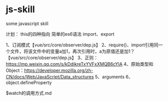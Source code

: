 # js-skill
some javascript skill

计划：
this的四种指向
简单的es6语法
import、export


1、订阅模式【vue/src/core/observer/dep.js】
2、require()、import引用同一个文件，将该文件中的变量a加1，再次引用时，a为原值还是加1？【vue/src/core/observer/dep.js】
3、正则：https://mp.weixin.qq.com/s/kDdikreTxYVFxXMQB6cYlA
4、原始类型和Object：https://developer.mozilla.org/zh-CN/docs/Web/JavaScript/Data_structures
5、arguments
6、object.defineProperty

$watch的调用方式.md
